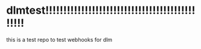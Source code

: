 # dlmtest!!!!!!!!!!!!!!!!!!!!!!!!!!!!!!!!!!!!!!!!!!!!!!!
this is a test repo to test webhooks for dlm

